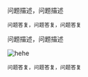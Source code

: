 
问题描述，问题描述

```
问题答复，问题答复，问题答复
```



问题描述，问题描述

![hehe](https://gd3.alicdn.com/imgextra/i2/0/TB1he6vPVXXXXXOaFXXXXXXXXXX_!!0-item_pic.jpg)

```
问题答复，问题答复，问题答复
```
